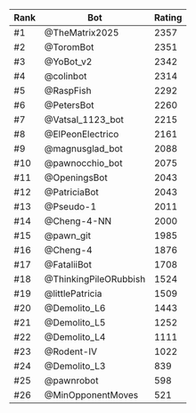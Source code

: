 Rank|Bot|Rating
---|---|---
#1|@TheMatrix2025|2357
#2|@ToromBot|2351
#3|@YoBot_v2|2342
#4|@colinbot|2314
#5|@RaspFish|2292
#6|@PetersBot|2260
#7|@Vatsal_1123_bot|2215
#8|@ElPeonElectrico|2161
#9|@magnusglad_bot|2088
#10|@pawnocchio_bot|2075
#11|@OpeningsBot|2043
#12|@PatriciaBot|2043
#13|@Pseudo-1|2011
#14|@Cheng-4-NN|2000
#15|@pawn_git|1985
#16|@Cheng-4|1876
#17|@FataliiBot|1708
#18|@ThinkingPileORubbish|1524
#19|@littlePatricia|1509
#20|@Demolito_L6|1443
#21|@Demolito_L5|1252
#22|@Demolito_L4|1111
#23|@Rodent-IV|1022
#24|@Demolito_L3|839
#25|@pawnrobot|598
#26|@MinOpponentMoves|521

